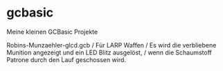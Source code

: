 # gcbasic
Meine kleinen GCBasic Projekte

Robins-Munzaehler-glcd.gcb  / Für LARP Waffen
                            / Es wird die verbliebene Munition angezeigt und ein LED Blitz ausgelöst,
                            / wenn die Schaumstoff Patrone durch den Lauf geschossen wird.
